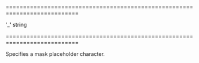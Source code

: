 <!--**
/*-------------------------------------------
    Auto-generated file. Do not modify.
-------------------------------------------

**-->
===========================================================================
<!--default-->'_'<!--/default-->
<!--type-->string<!--/type-->
===========================================================================

<!--shortDescription-->
Specifies a mask placeholder character.
<!--/shortDescription-->

<!--fullDescription-->

<!--/fullDescription-->
